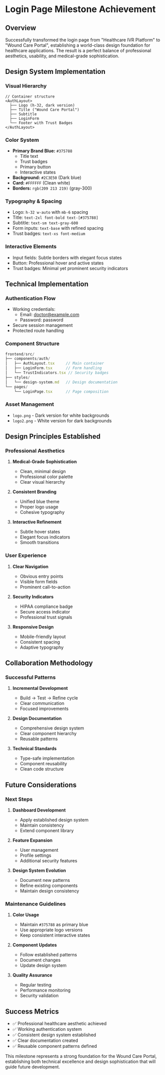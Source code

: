 # Login Page Milestone Achievement

## Overview
Successfully transformed the login page from "Healthcare IVR Platform" to "Wound Care Portal", establishing a world-class design foundation for healthcare applications. The result is a perfect balance of professional aesthetics, usability, and medical-grade sophistication.

## Design System Implementation

### Visual Hierarchy
```tsx
// Container structure
<AuthLayout>
  ├── Logo (h-32, dark version)
  ├── Title ("Wound Care Portal")
  ├── Subtitle
  ├── LoginForm
  └── Footer with Trust Badges
</AuthLayout>
```

### Color System
- **Primary Brand Blue:** `#375788`
  - Title text
  - Trust badges
  - Primary button
  - Interactive states
- **Background:** `#2C3E50` (Dark blue)
- **Card:** `#FFFFFF` (Clean white)
- **Borders:** `rgb(209 213 219)` (gray-300)

### Typography & Spacing
- Logo: `h-32 w-auto` with `mb-6` spacing
- Title: `text-2xl font-bold text-[#375788]`
- Subtitle: `text-sm text-gray-600`
- Form inputs: `text-base` with refined spacing
- Trust badges: `text-xs font-medium`

### Interactive Elements
- Input fields: Subtle borders with elegant focus states
- Button: Professional hover and active states
- Trust badges: Minimal yet prominent security indicators

## Technical Implementation

### Authentication Flow
- Working credentials:
  - Email: doctor@example.com
  - Password: password
- Secure session management
- Protected route handling

### Component Structure
```typescript
frontend/src/
├── components/auth/
│   ├── AuthLayout.tsx     // Main container
│   ├── LoginForm.tsx      // Form handling
│   └── TrustIndicators.tsx // Security badges
├── styles/
│   └── design-system.md   // Design documentation
└── pages/
    └── LoginPage.tsx      // Page composition
```

### Asset Management
- `logo.png` - Dark version for white backgrounds
- `logo2.png` - White version for dark backgrounds

## Design Principles Established

### Professional Aesthetics
1. **Medical-Grade Sophistication**
   - Clean, minimal design
   - Professional color palette
   - Clear visual hierarchy

2. **Consistent Branding**
   - Unified blue theme
   - Proper logo usage
   - Cohesive typography

3. **Interactive Refinement**
   - Subtle hover states
   - Elegant focus indicators
   - Smooth transitions

### User Experience
1. **Clear Navigation**
   - Obvious entry points
   - Visible form fields
   - Prominent call-to-action

2. **Security Indicators**
   - HIPAA compliance badge
   - Secure access indicator
   - Professional trust signals

3. **Responsive Design**
   - Mobile-friendly layout
   - Consistent spacing
   - Adaptive typography

## Collaboration Methodology

### Successful Patterns
1. **Incremental Development**
   - Build → Test → Refine cycle
   - Clear communication
   - Focused improvements

2. **Design Documentation**
   - Comprehensive design system
   - Clear component hierarchy
   - Reusable patterns

3. **Technical Standards**
   - Type-safe implementation
   - Component reusability
   - Clean code structure

## Future Considerations

### Next Steps
1. **Dashboard Development**
   - Apply established design system
   - Maintain consistency
   - Extend component library

2. **Feature Expansion**
   - User management
   - Profile settings
   - Additional security features

3. **Design System Evolution**
   - Document new patterns
   - Refine existing components
   - Maintain design consistency

### Maintenance Guidelines
1. **Color Usage**
   - Maintain `#375788` as primary blue
   - Use appropriate logo versions
   - Keep consistent interactive states

2. **Component Updates**
   - Follow established patterns
   - Document changes
   - Update design system

3. **Quality Assurance**
   - Regular testing
   - Performance monitoring
   - Security validation

## Success Metrics
- ✅ Professional healthcare aesthetic achieved
- ✅ Working authentication system
- ✅ Consistent design system established
- ✅ Clear documentation created
- ✅ Reusable component patterns defined

This milestone represents a strong foundation for the Wound Care Portal, establishing both technical excellence and design sophistication that will guide future development. 